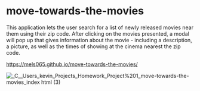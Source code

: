 # move-towards-the-movies

This application lets the user search for a list of newly released movies near them using their zip code. After clicking on the movies presented, a modal will pop up that gives information about the movie - including a description, a picture, as well as the times of showing at the cinema nearest the zip code.

https://mels065.github.io/move-towards-the-movies/

![_C__Users_kevin_Projects_Homework_Project%201_move-towards-the-movies_index html (3)](https://user-images.githubusercontent.com/84198162/125543502-7429eeb5-8384-4286-9582-42de4103f52d.png)


